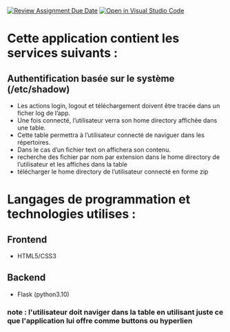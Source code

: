 [![Review Assignment Due Date](https://classroom.github.com/assets/deadline-readme-button-24ddc0f5d75046c5622901739e7c5dd533143b0c8e959d652212380cedb1ea36.svg)](https://classroom.github.com/a/wjmO5Bst)
[![Open in Visual Studio Code](https://classroom.github.com/assets/open-in-vscode-718a45dd9cf7e7f842a935f5ebbe5719a5e09af4491e668f4dbf3b35d5cca122.svg)](https://classroom.github.com/online_ide?assignment_repo_id=10834848&assignment_repo_type=AssignmentRepo)

# Cette application contient les services suivants : 
## Authentification basée sur le système (/etc/shadow)
* Les actions login, logout et téléchargement doivent être tracée dans un ficher log de l’app.
* Une fois connecté, l’utilisateur verra son home directory affichée dans une table.
* Cette table permettra à l’utilisateur connecté de naviguer dans les répertoires.
* Dans le cas d’un fichier text on affichera son contenu.
* recherche des fichier par nom par extension dans le home directory de l’utilisateur et les affiches dans la table
* télécharger le home directory de l’utilisateur connecté en forme zip
# Langages de programmation et technologies utilises :
## Frontend 
* HTML5/CSS3
## Backend
* Flask (python3.10)

### note : l'utilisateur doit naviger dans la table en utilisant juste ce que l'application lui offre comme buttons ou hyperlien